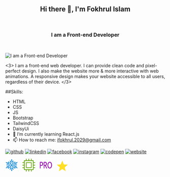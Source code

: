 <br />
<h2 align="center">Hi there 👋, I'm Fokhrul Islam </h2>
<br /> 

<h3 align="center">I am a Front-end Developer</h3>
<br />

![I am a Front-end Developer](https://github.com/fokhrul2029/fokhrul2029/assets/105439053/413993b9-e413-41b6-8067-0874b1658ce5)
<br />

<3>
I am a front-end web developer. I can provide clean code and pixel-perfect design. I also make the website more & more interactive with web animations. A responsive design makes your website accessible to all users, regardless of their device.
</3>

##Skills:
- HTML
- CSS
- JS
- Bootstrap
- TailwindCSS
- DaisyUi
- 🌱 I’m currently learning React.js
- 📫 How to reach me: ifokhrul.2029@gmail.com

[<img src='https://cdn.jsdelivr.net/npm/simple-icons@3.0.1/icons/github.svg' alt='github' height='40'>](https://github.com/fokhrul2029) [<img src='https://cdn.jsdelivr.net/npm/simple-icons@3.0.1/icons/linkedin.svg' alt='linkedin' height='40'>](https://www.linkedin.com/in/fokhrul2029/) [<img src='https://cdn.jsdelivr.net/npm/simple-icons@3.0.1/icons/facebook.svg' alt='facebook' height='40'>](https://www.facebook.com/ifokhrul.2029) [<img src='https://cdn.jsdelivr.net/npm/simple-icons@3.0.1/icons/instagram.svg' alt='instagram' height='40'>](https://www.instagram.com/ifokhrul.2029/) [<img src='https://cdn.jsdelivr.net/npm/simple-icons@3.0.1/icons/codepen.svg' alt='codepen' height='40'>](https://codepen.io/fokhrul2029) [<img src='https://cdn.jsdelivr.net/npm/simple-icons@3.0.1/icons/icloud.svg' alt='website' height='40'>](https://fokhrul2029.netlify.app/)

<a href='https://archiveprogram.github.com/'><img src='https://raw.githubusercontent.com/acervenky/animated-github-badges/master/assets/acbadge.gif' width='40' height='40'></a> <a href='https://docs.github.com/en/developers'><img src='https://raw.githubusercontent.com/acervenky/animated-github-badges/master/assets/devbadge.gif' width='40' height='40'></a> <a href='https://github.com/pricing'><img src='https://raw.githubusercontent.com/acervenky/animated-github-badges/master/assets/pro.gif' width='40' height='40'></a> <a href='https://stars.github.com/'><img src='https://raw.githubusercontent.com/acervenky/animated-github-badges/master/assets/starbadge.gif' width='35' height='35'></a>

<!-- ![Profile views](https://gpvc.arturio.dev/https://github.com/fokhrul2029)   -->
